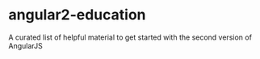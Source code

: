 # angular2-education

A curated list of helpful material to get started with the second version of AngularJS
